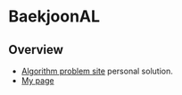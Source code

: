 # BaekjoonAL

## Overview
* [Algorithm problem site](www.acmicpc.net) personal solution.
* [My page](https://www.acmicpc.net/user/mac0314)
 
